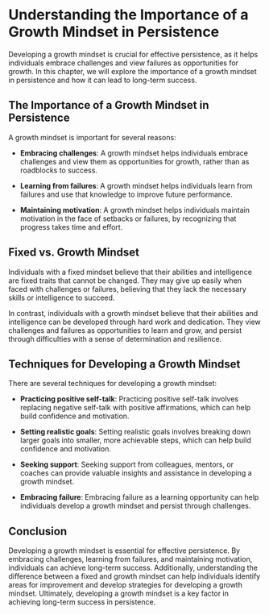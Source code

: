 Understanding the Importance of a Growth Mindset in Persistence
=======================================================================================================================

Developing a growth mindset is crucial for effective persistence, as it helps individuals embrace challenges and view failures as opportunities for growth. In this chapter, we will explore the importance of a growth mindset in persistence and how it can lead to long-term success.

The Importance of a Growth Mindset in Persistence
-------------------------------------------------

A growth mindset is important for several reasons:

* **Embracing challenges**: A growth mindset helps individuals embrace challenges and view them as opportunities for growth, rather than as roadblocks to success.

* **Learning from failures**: A growth mindset helps individuals learn from failures and use that knowledge to improve future performance.

* **Maintaining motivation**: A growth mindset helps individuals maintain motivation in the face of setbacks or failures, by recognizing that progress takes time and effort.

Fixed vs. Growth Mindset
------------------------

Individuals with a fixed mindset believe that their abilities and intelligence are fixed traits that cannot be changed. They may give up easily when faced with challenges or failures, believing that they lack the necessary skills or intelligence to succeed.

In contrast, individuals with a growth mindset believe that their abilities and intelligence can be developed through hard work and dedication. They view challenges and failures as opportunities to learn and grow, and persist through difficulties with a sense of determination and resilience.

Techniques for Developing a Growth Mindset
------------------------------------------

There are several techniques for developing a growth mindset:

* **Practicing positive self-talk**: Practicing positive self-talk involves replacing negative self-talk with positive affirmations, which can help build confidence and motivation.

* **Setting realistic goals**: Setting realistic goals involves breaking down larger goals into smaller, more achievable steps, which can help build confidence and motivation.

* **Seeking support**: Seeking support from colleagues, mentors, or coaches can provide valuable insights and assistance in developing a growth mindset.

* **Embracing failure**: Embracing failure as a learning opportunity can help individuals develop a growth mindset and persist through challenges.

Conclusion
----------

Developing a growth mindset is essential for effective persistence. By embracing challenges, learning from failures, and maintaining motivation, individuals can achieve long-term success. Additionally, understanding the difference between a fixed and growth mindset can help individuals identify areas for improvement and develop strategies for developing a growth mindset. Ultimately, developing a growth mindset is a key factor in achieving long-term success in persistence.
